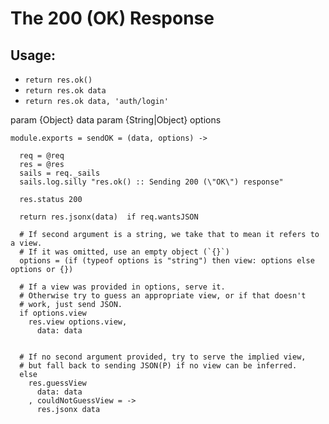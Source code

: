 
# The 200 (OK) Response

## Usage:

+ `return res.ok() `
+ `return res.ok data`
+ `return res.ok data, 'auth/login'`

param  {Object} data
param  {String|Object} options

    module.exports = sendOK = (data, options) ->

      req = @req
      res = @res
      sails = req._sails
      sails.log.silly "res.ok() :: Sending 200 (\"OK\") response"

      res.status 200

      return res.jsonx(data)  if req.wantsJSON

      # If second argument is a string, we take that to mean it refers to a view.
      # If it was omitted, use an empty object (`{}`)
      options = (if (typeof options is "string") then view: options else options or {})

      # If a view was provided in options, serve it.
      # Otherwise try to guess an appropriate view, or if that doesn't
      # work, just send JSON.
      if options.view
        res.view options.view,
          data: data


      # If no second argument provided, try to serve the implied view,
      # but fall back to sending JSON(P) if no view can be inferred.
      else
        res.guessView
          data: data
        , couldNotGuessView = ->
          res.jsonx data
